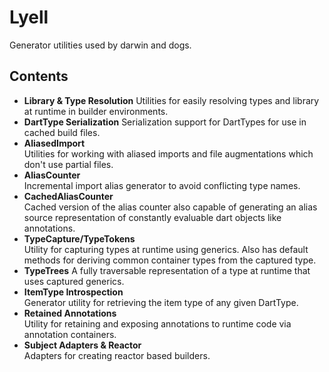 # Lyell
Generator utilities used by darwin and dogs.

## Contents
- **Library & Type Resolution**
Utilities for easily resolving types and library at runtime in builder environments.
- **DartType Serialization**
Serialization support for DartTypes for use in cached build files. 
- **AliasedImport**  
Utilities for working with aliased imports and file augmentations which don't use partial files.
- **AliasCounter**  
Incremental import alias generator to avoid conflicting type names. 
- **CachedAliasCounter**  
Cached version of the alias counter also capable of generating an alias source representation of
constantly evaluable dart objects like annotations. 
- **TypeCapture/TypeTokens**  
Utility for capturing types at runtime using generics. Also has default methods for deriving common
container types from the captured type.
- **TypeTrees**
A fully traversable representation of a type at runtime that uses captured generics.
- **ItemType Introspection**  
Generator utility for retrieving the item type of any given DartType.
- **Retained Annotations**  
Utility for retaining and exposing annotations to runtime code via annotation containers. 
- **Subject Adapters & Reactor**  
Adapters for creating reactor based builders.